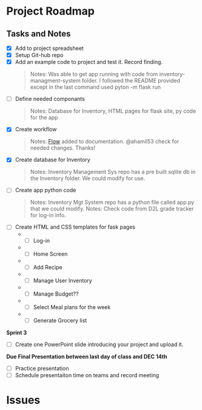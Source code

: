 
# Project Roadmap

##  Tasks and Notes
- [x] Add to project spreadsheet
- [x] Setup Git-hub repo
- [x] Add an example code to project and test it. Record finding.
  > Notes: Was able to get app running with code from inventory-managment-system folder. I followed the README provided except in the last command used pyton -m flask run
- [ ] Define needed componants
  > Notes: Database for Inventory, HTML pages for flask site, py code for the app
- [x] Create workflow
  > Notes: [Flow](meal_pallner_flow.vsdx) added to documentation. @ahamil53 check for needed changes. Thanks!
- [x] Create database for Inventory
  > Notes: Inventory Management Sys repo has a pre built sqlite db in the Inventory folder. We could modify for use. 
- [ ] Create app python code
  > Notes: Inventory Mgt System repo has a python file called app.py that we could modify.
  > Notes: Check code from D2L grade tracker for log-in info. 
- [ ] Create HTML and CSS templates for fask pages
  - - [ ] Log-in
  - - [ ] Home Screen
  - - [ ] Add Recipe 
  - - [ ] Manage User Inventory
  - - [ ] Manage Budget??
  - - [ ] Select Meal plans for the week
  - - [ ] Generate Grocery list
 
**Sprint 3**
- [ ] Create one PowerPoint slide introducing your project and upload it.

**Due Final Presentation between last day of class and DEC 14th**
- [ ] Practice presentation 
- [ ] Schedule presentaiton time on teams and record meeting

# Issues


